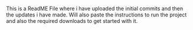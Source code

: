 This is a ReadME File where i have uploaded the initial commits and then the updates i have made.
Will also paste the instructions to run the project and also the required downloads to get started with it. 
